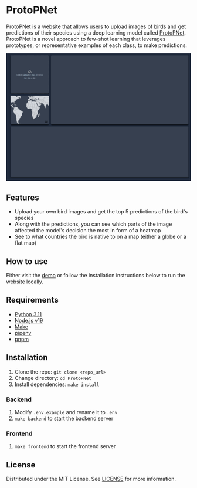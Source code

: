 # ProtoPNet
ProtoPNet is a website that allows users to upload images of birds and get predictions of their species using a deep learning model called [ProtoPNet](https://github.com/cfchen-duke/ProtoPNet).
ProtoPNet is a novel approach to few-shot learning that leverages prototypes, or representative examples of each class, to make predictions.

![Demo](/assets/demo.gif)

## Features
- Upload your own bird images and get the top 5 predictions of the bird's species
- Along with the predictions, you can see which parts of the image affected the model's decision the most in form of a heatmap
- See to what countries the bird is native to on a map (either a globe or a flat map)

## How to use
Either visit the [demo](https://proto-p-net.vercel.app/) or follow the installation instructions below to run the website locally.

## Requirements
- [Python 3.11](https://www.python.org/downloads/)
- [Node.js v19](https://nodejs.org/en/)
- [Make](https://www.gnu.org/software/make/)
- [pipenv](https://pipenv.pypa.io/en/latest/)
- [pnpm](https://pnpm.io/)

## Installation
1. Clone the repo: `git clone <repo_url>`
2. Change directory: `cd ProtoPNet`
3. Install dependencies: `make install`

### Backend
1. Modify `.env.example` and rename it to `.env`
2. `make backend` to start the backend server

### Frontend
1. `make frontend` to start the frontend server

## License
Distributed under the MIT License. See [LICENSE](/LICENSE) for more information.
